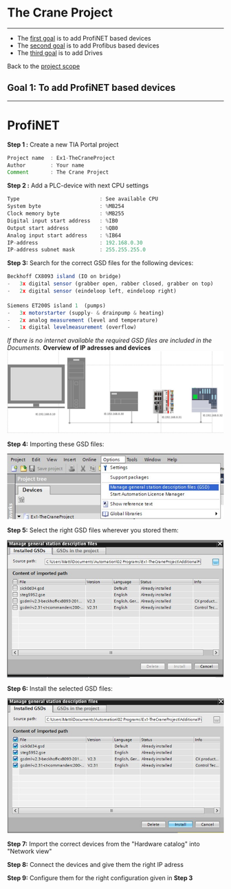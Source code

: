 # The Crane Project
_____________________________________
-   The [first goal](../Ex01/Subchapter03.md) is to add ProfiNET based devices
-   The [second goal](../Ex01/Subchapter04.md) is to add Profibus based devices
-   The [third goal](../Ex01/Subchapter05.md) is to add Drives

Back to the [project scope](../Ex01/Subchapter03.md)

## Goal 1: To add ProfiNET based devices
_____________________________________
# ProfiNET

**Step 1 :** Create a new TIA Portal project
```javascript
Project name  : Ex1-TheCraneProject
Author        : Your name
Comment       : The Crane Project
```

**Step 2 :** Add a PLC-device with next CPU settings
```javascript
Type                          : See available CPU
System byte                   : %MB254
Clock memory byte             : %MB255
Digital input start address   : %IB0
Output start address          : %QB0
Analog input start address    : %IB64
IP-address                    : 192.168.0.30
IP-address subnet mask        : 255.255.255.0
```

**Step 3:** Search for the correct GSD files for the following devices:
```javascript
Beckhoff CX8093 island (IO on bridge)
-	3x digital sensor (grabber open, rabber closed, grabber on top)
-	2x digital sensor (eindeloop left, eindeloop right)

Siemens ET200S island 1  (pumps)
-	3x motorstarter (supply- & drainpump & heating)
-	2x analog measurement (level and temperature)
-	1x digital levelmeasurement (overflow)
```
*If there is no internet available the required GSD files are included in the Documents.*
**Overview of IP adresses and devices**
![Networkview](../Ex01/Images/Networkview.jpg)

**Step 4:** Importing these GSD files:

![Importing GSD files](../Ex01/Images/Tia-Options.jpg)

**Step 5:** Select the right GSD files wherever you stored them:

![Importing GSD files](../Ex01/Images/TIA-GSDselection.jpg)

**Step 6:** Install the selected GSD files:

![Installing GSD files](../Ex01/Images/Tia-GSDinstall.jpg)

**Step 7:** Import the correct devices from the "Hardware catalog" into "Network view"

**Step 8:** Connect the devices and give them the right IP adress

**Step 9:** Configure them for the right configuration given in **Step 3**
